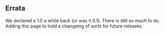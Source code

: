 
## Errata

<!-- An erratum is a correction to the document. Errata are commonly added shortly after the first publication. -->

We declared a 1.0 a while back (or was it 0.1). There is still so much to do. Adding this page to hold a changelog of sorts for future releases.
